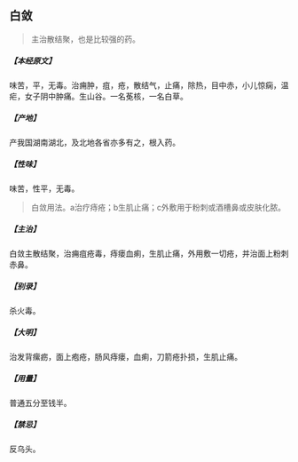 ## 白敛

> 主治散结聚，也是比较强的药。

##### 【本经原文】
味苦，平，无毒。治痈肿，疽，疮，散结气，止痛，除热，目中赤，小儿惊痫，温疟，女子阴中肿痛。生山谷。一名莬核，一名白草。
##### 【产地】
产我国湖南湖北，及北地各省亦多有之，根入药。
##### 【性味】
味苦，性平，无毒。

> 白敛用法。a治疗痔疮；b生肌止痛；c外敷用于粉刺或酒槽鼻或皮肤化脓。

##### 【主治】
白敛主散结聚，治痈疽疮毒，痔瘘血痢，生肌止痛，外用敷一切疮，并治面上粉刺赤鼻。
##### 【别录】
杀火毒。
##### 【大明】
治发背瘰疬，面上疱疮，肠风痔瘘，血痢，刀箭疮扑损，生肌止痛。
##### 【用量】
普通五分至钱半。
##### 【禁忌】
反乌头。